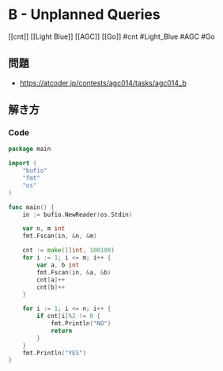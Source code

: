 # B - Unplanned Queries
[[cnt]] [[Light Blue]] [[AGC]] [[Go]]
#cnt #Light_Blue #AGC #Go 

## 問題
- https://atcoder.jp/contests/agc014/tasks/agc014_b

## 解き方
### Code
```go
package main

import (
	"bufio"
	"fmt"
	"os"
)

func main() {
	in := bufio.NewReader(os.Stdin)

	var n, m int
	fmt.Fscan(in, &n, &m)

	cnt := make([]int, 100100)
	for i := 1; i <= m; i++ {
		var a, b int
		fmt.Fscan(in, &a, &b)
		cnt[a]++
		cnt[b]++
	}

	for i := 1; i <= n; i++ {
		if cnt[i]%2 != 0 {
			fmt.Println("NO")
			return
		}
	}
	fmt.Println("YES")
}
```